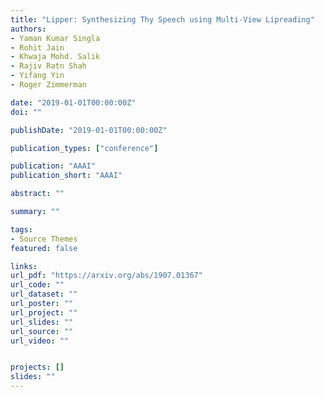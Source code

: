 ```yaml
---
title: "Lipper: Synthesizing Thy Speech using Multi-View Lipreading"
authors:
- Yaman Kumar Singla
- Rohit Jain
- Khwaja Mohd. Salik
- Rajiv Ratn Shah
- Yifang Yin
- Roger Zimmerman

date: "2019-01-01T00:00:00Z"
doi: ""

publishDate: "2019-01-01T00:00:00Z"

publication_types: ["conference"]

publication: "AAAI"
publication_short: "AAAI"

abstract: ""

summary: ""

tags:
- Source Themes
featured: false

links:
url_pdf: "https://arxiv.org/abs/1907.01367"
url_code: ""
url_dataset: ""
url_poster: ""
url_project: ""
url_slides: ""
url_source: ""
url_video: ""


projects: []
slides: ""
---
```

